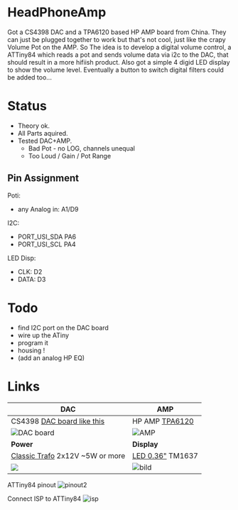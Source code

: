 # HeadPhoneAmp

Got a CS4398 DAC and a TPA6120 based HP AMP board from China.
They can just be plugged together to work but that's not cool, just like the crapy Volume Pot on the AMP.
So The idea is to develop a digital volume control, a ATTiny84 which reads a pot and sends volume data via i2c to the DAC, that should result in a more hifiish product. Also got a simple 4 digid LED display to show the volume level. Eventually a button to switch digital filters could be added too...

# Status

* Theory ok.
* All Parts aquired.
* Tested DAC+AMP.
    * Bad Pot - no LOG, channels unequal
    * Too Loud / Gain / Pot Range

## Pin Assignment

Poti:
* any Analog in: A1/D9

I2C:
* PORT_USI_SDA	PA6
* PORT_USI_SCL	PA4

LED Disp:
* CLK:  D2
* DATA: D3



# Todo

* find I2C port on the DAC board
* wire up the ATiny
* program it
* housing !
* (add an analog HP EQ)

# Links

| DAC | AMP |
| --- | --- |
| CS4398 [DAC board like this](https://www.aliexpress.com/item/4000013124428.html?spm=a2g0o.productlist.0.0.3c4918649quVu4&algo_pvid=18450fce-c0a6-4c35-8596-8e73343cff46&algo_expid=18450fce-c0a6-4c35-8596-8e73343cff46-0&btsid=369025fc-1d40-4033-9a47-80dc7a496913&ws_ab_test=searchweb0_0,searchweb201602_5,searchweb201603_52) | HP AMP [TPA6120](https://www.aliexpress.com/item/33009022873.html?spm=a2g0o.productlist.0.0.44cd18c6uZEk8I&algo_pvid=68202129-c45c-407c-a77e-ace2c0134305&algo_expid=68202129-c45c-407c-a77e-ace2c0134305-0&btsid=e1ea3df3-0052-4e6e-938e-5456bce36f61&ws_ab_test=searchweb0_0,searchweb201602_5,searchweb201603_52) |
| ![DAC board](https://ae01.alicdn.com/kf/HTB1vwvxaAY2gK0jSZFgq6A5OFXaC/Optical-Coaxial-Audio-Decoder-Cs8416-Cs4398-Chip-24Bit192Khz-Spdif-Coaxial-Optical-Fiber-Dac-Decode-Board-for.jpg_220x220xz.jpg) | ![AMP](https://ae01.alicdn.com/kf/HLB1pHPyf13tHKVjSZSgq6x4QFXap/Tpa6120-Headphone-Amplifier-Board-Hifi-Tpa6120A2-Enthusiast-Headphones-Amp-Amplificador-Zero-Noise-Diy.jpg_220x220xz.jpg) |
| **Power** | **Display** |
| [Classic Trafo](https://www.reichelt.de/trafo-6va-2x-12v-2x-250ma-ui-30-10-5-212-p27548.html?&trstct=pol_5)  2x12V ~5W or more | [LED 0.36"](https://www.aliexpress.com/item/32869623201.html?spm=a2g0o.productlist.0.0.588b25c53beVNQ&algo_pvid=f4e53f3f-f191-4221-8414-23aea6d29d2a&algo_expid=f4e53f3f-f191-4221-8414-23aea6d29d2a-0&btsid=dc824e0f-71a9-4ad4-ba05-c1954363921b&ws_ab_test=searchweb0_0,searchweb201602_5,searchweb201603_52) TM1637 |
| ![](https://cdn-reichelt.de/bilder/web/artikel_ws/C500/!UI3010BL.jpg) | ![bild](https://ae01.alicdn.com/kf/HTB15zf.acvrK1Rjy0Feq6ATmVXaE/4-Digit-LED-0-36-inch-0-36-White-Display-Tube-Decimal-7-Segments-TM1637-Clock.jpg_220x220xz.jpg) |

ATTiny84 pinout
![pinout2](https://slideplayer.com/slide/6582475/23/images/24/ATtiny84+pinout+http:/forum.arduino.cc/index.php/topic,146315.0.html.jpg)

Connect ISP to ATTiny84
![isp](https://42bots.com/wp-content/uploads/2014/01/programming-attiny44-attiny84-with-arduino-uno.png)
